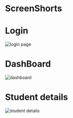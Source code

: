 # ScreenShorts


<h1>Login</h1>

![login page](https://github.com/sagar2127/usermanagementsystem.github.io/assets/82405833/0230f906-81ee-4879-9182-16a666a7cca3)

<h1>DashBoard</h1>


![dashboard](https://github.com/sagar2127/usermanagementsystem.github.io/assets/82405833/a6770ea1-2e40-4cb4-a470-49e9f383cf75)

<h1>Student details</h1>


![student details](https://github.com/sagar2127/usermanagementsystem.github.io/assets/82405833/eb0e944a-1208-444d-91e1-45fd127dbd8b)



